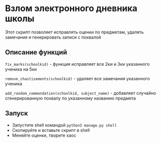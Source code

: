# Взлом электронного дневника школы

Этот скрипт позволяет исправлять оценки по предметам, удалять замечания и генерировать записи с похвалой

## Описание функций

`fix_marks(schoolkid)` - функция исправляет все 2ки и 3ки указанного ученика на 5ки

`remove_chastisements(schoolkid)` - удаляет все замечания указанного ученика

`add_random_commendation(schoolkid, subject_name)` - добавляет случайно сгенерированную похвалу по указанному названию предмета

## Запуск
- Запустите shell командой `python3 manage.py shell`
- Скопируйте и вставьте скрипт в shell
- Меняйте оценки, творите хаос
